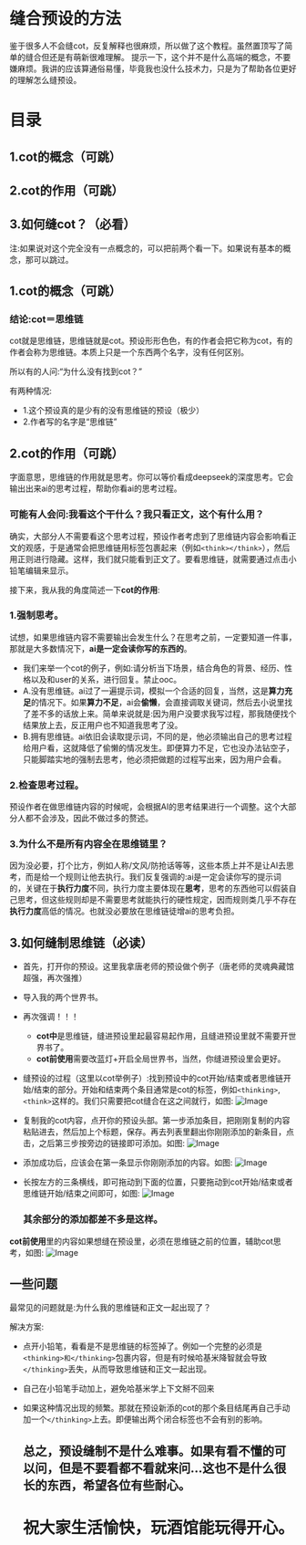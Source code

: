 # 缝合预设的方法

鉴于很多人不会缝cot，反复解释也很麻烦，所以做了这个教程。虽然置顶写了简单的缝合但还是有萌新很难理解。
提示一下，这个并不是什么高端的概念，不要嫌麻烦。我讲的应该算通俗易懂，毕竟我也没什么技术力，只是为了帮助各位更好的理解怎么缝预设。

# 目录
## 1.cot的概念（可跳）
## 2.cot的作用（可跳）
## 3.如何缝cot？（必看）
注:如果说对这个完全没有一点概念的，可以把前两个看一下。如果说有基本的概念，那可以跳过。
## 1.cot的概念（可跳）
### 结论:cot＝思维链
cot就是思维链，思维链就是cot。预设形形色色，有的作者会把它称为cot，有的作者会称为思维链。本质上只是一个东西两个名字，没有任何区别。

所以有的人问:“为什么没有找到cot？”

有两种情况:
- 1.这个预设真的是少有的没有思维链的预设（极少）
- 2.作者写的名字是“思维链”

## 2.cot的作用（可跳）
字面意思，思维链的作用就是思考。你可以等价看成deepseek的深度思考。它会输出出来ai的思考过程，帮助你看ai的思考过程。
### 可能有人会问:我看这个干什么？我只看正文，这个有什么用？

确实，大部分人不需要看这个思考过程，预设作者考虑到了思维链内容会影响看正文的观感，于是通常会把思维链用标签包裹起来（例如`<think></think>`），然后用正则进行隐藏。这样，我们就只能看到正文了。要看思维链，就需要通过点击小铅笔编辑来显示。

接下来，我从我的角度简述一下**cot的作用**:

### 1.强制思考。

试想，如果思维链内容不需要输出会发生什么？在思考之前，一定要知道一件事，那就是大多数情况下，**ai是一定会读你写的东西的**。
- 我们来举一个cot的例子，例如:请分析当下场景，结合角色的背景、经历、性格以及和user的关系，进行回复。禁止ooc。
- A.没有思维链。ai过了一遍提示词，模拟一个合适的回复，当然，这是**算力充足**的情况下。如果**算力不足**，ai会**偷懒**，会直接调取关键词，然后去小说里找了差不多的话放上来。简单来说就是:因为用户没要求我写过程，那我随便找个结果放上去，反正用户也不知道我思考了没。
- B.拥有思维链。ai依旧会读取提示词，不同的是，他必须输出自己的思考过程给用户看，这就降低了偷懒的情况发生。即便算力不足，它也没办法钻空子，只能脚踏实地的强制去思考，他必须把做题的过程写出来，因为用户会看。

### 2.检查思考过程。

预设作者在做思维链内容的时候呢，会根据AI的思考结果进行一个调整。这个大部分人都不会涉及，因此不做过多的赘述。

### 3.为什么不是所有内容全在思维链里？

因为没必要，打个比方，例如人称/文风/防抢话等等，这些本质上并不是让AI去思考，而是给一个规则让他去执行。我们反复强调的:ai是一定会读你写的提示词的，关键在于**执行力度**不同，执行力度主要体现在**思考**，思考的东西他可以假装自己思考，但这些规则却是不需要思考就能执行的硬性规定，因而规则类几乎不存在**执行力度**高低的情况。也就没必要放在思维链徒增ai的思考负担。

## 3.如何缝制思维链（必读）

- 首先，打开你的预设。这里我拿唐老师的预设做个例子（唐老师的灵魂典藏馆超强，再次强推）
- 导入我的两个世界书。
- 再次强调！！！
  - **cot中**是思维链，缝进预设里起最容易起作用，且缝进预设里就不需要开世界书了。
  - **cot前使用**需要改蓝灯+开启全局世界书，当然，你缝进预设里会更好。
- 缝预设的过程（这里以cot举例子）:找到预设中的cot开始/结束或者思维链开始/结束的部分。开始和结束两个条目通常是cot的标签，例如`<thinking>`,`<think>`这样的。我们只需要把cot缝合在这之间就行，如图:
  ![Image](https://github.com/user-attachments/assets/cef6a0c6-a574-46c9-9f38-0c295327a7c9)
- 复制我的cot内容，点开你的预设头部。第一步添加条目，把刚刚复制的内容粘贴进去，然后加上个标题，保存。再去列表里翻出你刚刚添加的新条目，点击，之后第三步按旁边的链接即可添加。如图:
  ![Image](https://github.com/user-attachments/assets/c63c5ed2-cb35-40a5-adf6-0b7de09a531d)
- 添加成功后，应该会在第一条显示你刚刚添加的内容。如图:
  ![Image](https://github.com/user-attachments/assets/a4fb7f52-6b04-4660-818b-bcfb01281a81)
- 长按左方的三条横线，即可拖动到下面的位置，只要拖动到cot开始/结束或者思维链开始/结束之间即可，如图:
  ![Image](https://github.com/user-attachments/assets/5be290a0-e9ce-488c-888a-6d81fa91684e)

  ### 其余部分的添加都差不多是这样。

**cot前使用**里的内容如果想缝在预设里，必须在思维链之前的位置，辅助cot思考，如图:
![Image](https://github.com/user-attachments/assets/08853869-6b27-4dc3-a007-b68c0477bb25)

  ## 一些问题

最常见的问题就是:为什么我的思维链和正文一起出现了？

解决方案:
- 点开小铅笔，看看是不是思维链的标签掉了。例如一个完整的必须是`<thinking>和</thinking>`包裹内容，但是有时候哈基米降智就会导致`</thinking>`丢失，从而导致思维链和正文一起出现。
- 自己在小铅笔手动加上，避免哈基米学上下文掰不回来
- 如果这种情况出现的频繁。那就在预设新添的cot的那个条目结尾再自己手动加一个`</thinking>`上去。即便输出两个闭合标签也不会有别的影响。


  ## 总之，预设缝制不是什么难事。如果有看不懂的可以问，但是不要看都不看就来问…这也不是什么很长的东西，希望各位有些耐心。

  # 祝大家生活愉快，玩酒馆能玩得开心。
